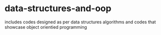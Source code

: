 # data-structures-and-oop
includes codes designed as per data structures algorithms and codes that showcase object orientied programming
